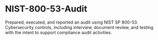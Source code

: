 # NIST-800-53-Audit
Prepared, executed, and reported an audit using NIST SP 800-53. Cybersecurity controls, including interview, document review, and testing with the intent to support compliance audit activities.
